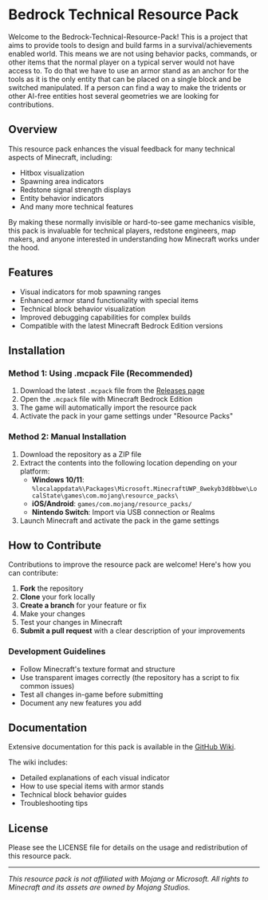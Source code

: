 # Bedrock Technical Resource Pack

Welcome to the Bedrock-Technical-Resource-Pack! This is a project that aims to provide tools to design and build farms in a survival/achievements enabled world.
This means we are not using behavior packs, commands, or other items that the normal player on a typical server would not have access to. To do that we have to
use an armor stand as an anchor for the tools as it is the only entity that can be placed on a single block and be switched manipulated. If a person can find a
way to make the tridents or other AI-free entities host several geometries we are looking for contributions.

## Overview

This resource pack enhances the visual feedback for many technical aspects of Minecraft, including:

- Hitbox visualization
- Spawning area indicators
- Redstone signal strength displays
- Entity behavior indicators
- And many more technical features

By making these normally invisible or hard-to-see game mechanics visible, this pack is invaluable for technical players, redstone engineers, map makers, and anyone interested in understanding how Minecraft works under the hood.

## Features

- Visual indicators for mob spawning ranges
- Enhanced armor stand functionality with special items
- Technical block behavior visualization
- Improved debugging capabilities for complex builds
- Compatible with the latest Minecraft Bedrock Edition versions

## Installation

### Method 1: Using .mcpack File (Recommended)

1. Download the latest `.mcpack` file from the [Releases page](https://github.com/RavinMaddHatter/Bedrock-Technical-Resource-Pack/releases)
2. Open the `.mcpack` file with Minecraft Bedrock Edition
3. The game will automatically import the resource pack
4. Activate the pack in your game settings under "Resource Packs"

### Method 2: Manual Installation

1. Download the repository as a ZIP file
2. Extract the contents into the following location depending on your platform:
    - **Windows 10/11**: `%localappdata%\Packages\Microsoft.MinecraftUWP_8wekyb3d8bbwe\LocalState\games\com.mojang\resource_packs\`
    - **iOS/Android**: `games/com.mojang/resource_packs/`
    - **Nintendo Switch**: Import via USB connection or Realms
3. Launch Minecraft and activate the pack in the game settings

## How to Contribute

Contributions to improve the resource pack are welcome! Here's how you can contribute:

1. **Fork** the repository
2. **Clone** your fork locally
3. **Create a branch** for your feature or fix
4. Make your changes
5. Test your changes in Minecraft
6. **Submit a pull request** with a clear description of your improvements

### Development Guidelines

- Follow Minecraft's texture format and structure
- Use transparent images correctly (the repository has a script to fix common issues)
- Test all changes in-game before submitting
- Document any new features you add

## Documentation

Extensive documentation for this pack is available in the [GitHub Wiki](https://github.com/RavinMaddHatter/Bedrock-Technical-Resource-Pack/wiki).

The wiki includes:

- Detailed explanations of each visual indicator
- How to use special items with armor stands
- Technical block behavior guides
- Troubleshooting tips

## License

Please see the LICENSE file for details on the usage and redistribution of this resource pack.

---

*This resource pack is not affiliated with Mojang or Microsoft.*
*All rights to Minecraft and its assets are owned by Mojang Studios.*
